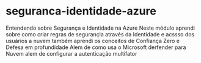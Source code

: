 # seguranca-identidade-azure
 Entendendo sobre Segurança e Identidade na Azure
Neste módulo aprendi sobre como criar regras de segurançla
através da Identidade e acssso dos usuários a nuvem
também aprendi os conceitos de Confiança Zero e Defesa em profundidade
Alem de como usa o Microsoft derfender para Nuvem
alem de configurar a autenticação multifator
